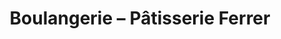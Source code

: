 ---
title: "Boulangerie – Pâtisserie Ferrer"
url: /saint-vivien-de-medoc/boulangerie-patisserie-ferrer/
shop: boulangerie
---